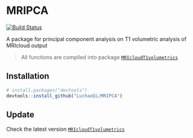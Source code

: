 # MRIPCA
[![Build Status](https://travis-ci.org/LuchaoQi/MRIPCA.svg?branch=master)](https://travis-ci.org/LuchaoQi/MRIPCA)

A package for principal component analysis on T1 volumetric analysis of MRIcloud output

> All functions are compiled into package [`MRIcloudT1volumetrics`](https://github.com/bcaffo/MRIcloudT1volumetrics)

## Installation

```R
# install.packages("devtools")
devtools::install_github("LuchaoQi/MRIPCA")
```

## Update

Check the latest version [`MRIcloudT1volumetrics`](https://github.com/bcaffo/MRIcloudT1volumetrics)